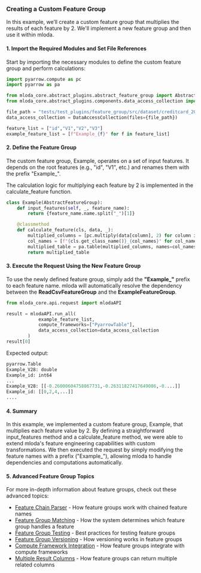 ### Creating a Custom Feature Group

In this example, we’ll create a custom feature group that multiplies the results of each feature by 2. We'll implement a new feature group and then use it within mloda.

#### 1. Import the Required Modules and Set File References

Start by importing the necessary modules to define the custom feature group and perform calculations:
```python
import pyarrow.compute as pc
import pyarrow as pa

from mloda_core.abstract_plugins.abstract_feature_group import AbstractFeatureGroup
from mloda_core.abstract_plugins.components.data_access_collection import DataAccessCollection

file_path = "tests/test_plugins/feature_group/src/dataset/creditcard_2023_short.csv"
data_access_collection = DataAccessCollection(files={file_path})

feature_list = ["id","V1","V2","V3"]
example_feature_list = [f"Example_{f}" for f in feature_list]

```

#### 2. Define the Feature Group
The custom feature group, Example, operates on a set of input features. It depends on the root features (e.g., "id", "V1", etc.) and renames them with the prefix "Example_". 

The calculation logic for multiplying each feature by 2 is implemented in the calculate_feature function.

```python
class Example(AbstractFeatureGroup):
    def input_features(self, _, feature_name):
        return {feature_name.name.split("_")[1]}

    @classmethod
    def calculate_feature(cls, data, _):
        multiplied_columns = [pc.multiply(data[column], 2) for column in data.column_names]
        col_names = [f"{cls.get_class_name()}_{col_names}" for col_names in data.column_names]
        multiplied_table = pa.table(multiplied_columns, names=col_names)
        return multiplied_table
```

#### 3. Execute the Request Using the New Feature Group
To use the newly defined feature group, simply add the **"Example_"** prefix to each feature name. mloda will automatically resolve the dependency between the **ReadCsvFeatureGroup** and the **ExampleFeatureGroup**.

```python
from mloda_core.api.request import mlodaAPI

result = mlodaAPI.run_all(
            example_feature_list, 
            compute_frameworks=["PyarrowTable"], 
            data_access_collection=data_access_collection
        )
result[0]
```
Expected output:
``` python
pyarrow.Table
Example_V28: double
Example_id: int64
...
Example_V28: [[-0.26000604758867731,-0.26311827417649086,-0....]]
Example_id: [[0,2,4,...]]
....
```

#### 4. Summary

In this example, we implemented a custom feature group, Example, that multiplies each feature value by 2. By defining a straightforward input_features method and a calculate_feature method, we were able to extend mloda's feature engineering capabilities with custom transformations. We then executed the request by simply modifying the feature names with a prefix ("Example_"), allowing mloda to handle dependencies and computations automatically.

#### 5. Advanced Feature Group Topics

For more in-depth information about feature groups, check out these advanced topics:

- [Feature Chain Parser](../in_depth/feature-chain-parser.md) - How feature groups work with chained feature names
- [Feature Group Matching](../in_depth/feature-group-matching.md) - How the system determines which feature group handles a feature
- [Feature Group Testing](../in_depth/feature-group-testing.md) - Best practices for testing feature groups
- [Feature Group Versioning](../in_depth/feature-group-version.md) - How versioning works in feature groups
- [Compute Framework Integration](../in_depth/compute-framework-integration.md) - How feature groups integrate with compute frameworks
- [Multiple Result Columns](../in_depth/multiple_result_columns.md) - How feature groups can return multiple related columns
